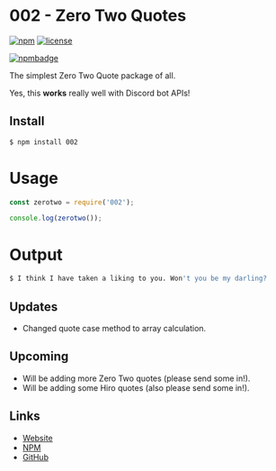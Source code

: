 # 002 - Zero Two Quotes
[![npm](https://img.shields.io/npm/v/002.svg)](https://www.npmjs.com/package/002)
[![license](https://img.shields.io/badge/license-MIT_License_with_anime_exception-green.svg)](https://github.com/8cy/node-002/blob/master/LICENSE)

[![npmbadge](https://nodei.co/npm/002.png)](https://nodei.co/npm/002/)

The simplest Zero Two Quote package of all.

Yes, this **works** really well with Discord bot APIs!

## Install
```sh
$ npm install 002
```

# Usage
```js
const zerotwo = require('002');

console.log(zerotwo());
```

# Output
```sh
$ I think I have taken a liking to you. Won't you be my darling?
```

## Updates
- Changed quote case method to array calculation.

## Upcoming
- Will be adding more Zero Two quotes (please send some in!).
- Will be adding some Hiro quotes (also please send some in!).

## Links

*   [Website](https://fuwn.me/)
*   [NPM](https://npmjs.com/package/002)
*   [GitHub](https://github/com/8cy/node-002)
